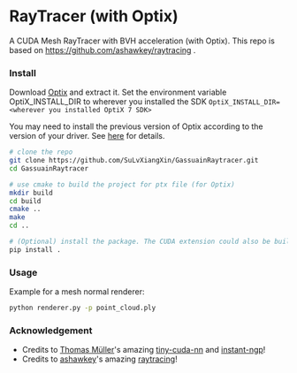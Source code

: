 # RayTracer (with Optix)

A CUDA Mesh RayTracer with BVH acceleration (with Optix). This repo is based on https://github.com/ashawkey/raytracing .

### Install

Download [Optix](https://developer.nvidia.com/designworks/optix/download) and extract it. Set the environment variable OptiX_INSTALL_DIR to wherever you installed the SDK `OptiX_INSTALL_DIR=<wherever you installed OptiX 7 SDK>`

You may need to install the previous version of Optix according to the version of your driver. See [here](https://developer.nvidia.com/designworks/optix/downloads/legacy) for details.
```bash
# clone the repo
git clone https://github.com/SuLvXiangXin/GassuainRaytracer.git
cd GassuainRaytracer

# use cmake to build the project for ptx file (for Optix)
mkdir build
cd build
cmake ..
make
cd ..

# (Optional) install the package. The CUDA extension could also be built just-in-time.
pip install .
```

### Usage

Example for a mesh normal renderer:

```bash
python renderer.py -p point_cloud.ply
```

### Acknowledgement

* Credits to [Thomas Müller](https://tom94.net/)'s amazing [tiny-cuda-nn](https://github.com/NVlabs/tiny-cuda-nn) and [instant-ngp](https://github.com/NVlabs/instant-ngp)!
* Credits to [ashawkey](https://me.kiui.moe/)'s amazing [raytracing](https://github.com/ashawkey/raytracing)!
